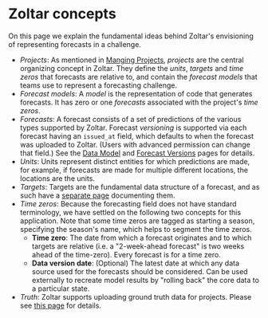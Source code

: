 # Zoltar concepts

On this page we explain the fundamental ideas behind Zoltar's envisioning of representing forecasts in a challenge.

- _Projects_: As mentioned in [Manging Projects](Projects.md), _projects_ are the central organizing concept in Zoltar. They define the _units_, _targets_ and _time zeros_ that forecasts are relative to, and contain the _forecast models_ that teams use to represent a forecasting challenge.
- _Forecast models_: A _model_ is the representation of code that generates forecasts. It has zero or one _forecasts_ associated with the project's _time zeros_.
- _Forecasts_: A forecast consists of a set of predictions of the various types supported by Zoltar. Forecast _versioning_ is supported via each forecast having an `issued_at` field, which defaults to when the forecast was uploaded to Zoltar. (Users with advanced permission can change that field.) See the [Data Model](DataModel.md) and [Forecast Versions](ForecastVersions.md) pages for details.
- _Units_: Units represent distinct entities for which predictions are made, for example, if forecasts are made for multiple different locations, the locations are the units.
- _Targets_: Targets are the fundamental data structure of a forecast, and as such have a [separate page](Targets.md) documenting them.
- _Time zeros_: Because the forecasting field does not have standard terminology, we have settled on the following two concepts for this application. Note that some time zeros are tagged as starting a season, specifying the season's name, which helps to segment the time zeros.
    - **Time zero**: The date from which a forecast originates and to which targets are relative (i.e. a "2-week-ahead forecast" is two weeks ahead of the time-zero). Every forecast is for a time zero.
    - **Data version date**: (Optional) The latest date at which any data source used for the forecasts should be considered. Can be used externally to recreate model results by "rolling back" the core data to a particular state.
- _Truth_: Zoltar supports uploading ground truth data for projects. Please see [this page](Truth.md) for details.
